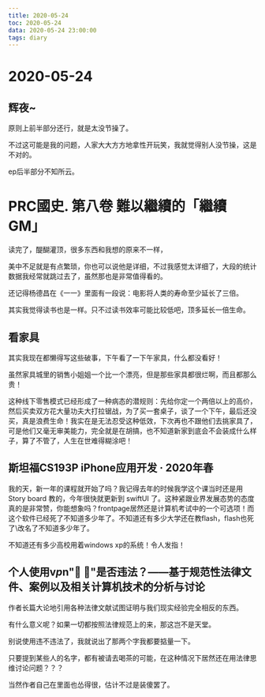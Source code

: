 ```yaml
---
title: 2020-05-24
toc: 2020-05-24
data: 2020-05-24 23:00:00
tags: diary
---
```



# 2020-05-24

## 辉夜~

原则上前半部分还行，就是太没节操了。

不过这可能是我的问题，人家大大方方地拿性开玩笑，我就觉得别人没节操，这是不对的。

ep后半部分不知所云。

# PRC國史. 第八卷 難以繼續的「繼續GM」

读完了，醍醐灌顶，很多东西和我想的原来不一样，

美中不足就是有点繁琐，你也可以说他是详细，不过我感觉太详细了，大段的统计数据我经常就跳过去了，虽然那也是非常值得看的。

还记得杨德昌在《一一》里面有一段说：电影将人类的寿命至少延长了三倍。

其实我觉得读书也是一样。只不过读书效率可能比较低吧，顶多延长一倍生命。

## 看家具

其实我现在都懒得写这些破事，下午看了一下午家具，什么都没看好！

虽然家具城里的销售小姐姐一个比一个漂亮，但是那些家具都很烂啊，而且都那么贵！

这种线下零售模式已经形成了一种病态的潜规则：先给你定一个两倍以上的高价，然后买卖双方花大量功夫大打拉锯战，为了买一套桌子，谈了一个下午，最后还没买，真是浪费生命！我实在是无法忍受这种低效，下次再也不跟他们去挑家具了，可是他们又毫无审美能力，完全就是在胡搞，也不知道新家到底会不会装成什么样子，算了不管了，人生在世难得糊涂吧！

## 斯坦福CS193P iPhone应用开发 · 2020年春

我的天，新一年的课程就开始了吗？我记得去年的时候我学这个课当时还是用Story board 教的，今年很快就更新到 swiftUI 了。这种紧跟业界发展态势的态度真的是非常赞，你能想象吗？frontpage居然还是计算机考试中的一个可选项！而这个软件已经死了不知道多少年了。不知道还有多少大学还在教flash，flash也死了\改名了不知道多少年了。

不知道还有多少高校用着windows xp的系统！令人发指！

## 个人使用v*p*n"🍚 🔫"是否违法？——基于规范性法律文件、案例以及相关计算机技术的分析与讨论

作者长篇大论地引用各种法律文献试图证明与我们现实经验完全相反的东西。

有什么意义呢？如果一切都按照法律规范上的来，那这岂不是天堂。

别说使用违不违法了，我就说出了那两个字我都要掂量一下。

只要提到某些人的名字，都有被请去喝茶的可能，在这种情况下居然还在用法律思维讨论问题？？？

当然作者自己在里面也怂得很，估计不过是装傻罢了。

